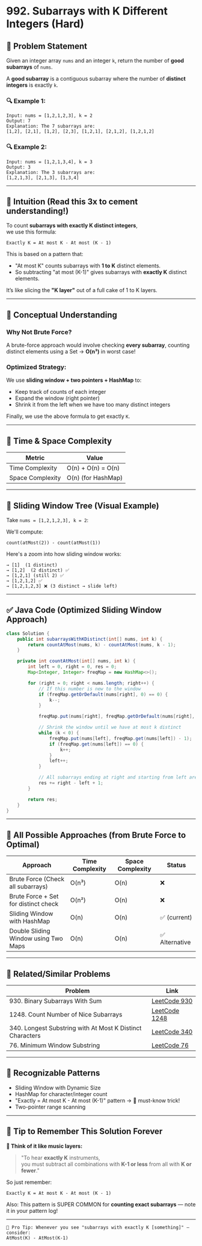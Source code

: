 # 992. Subarrays with K Different Integers (Hard)

## 🧩 Problem Statement

Given an integer array `nums` and an integer `k`, return the number of **good subarrays** of `nums`.

A **good subarray** is a contiguous subarray where the number of **distinct integers** is exactly `k`.

### 🔍 Example 1:

```
Input: nums = [1,2,1,2,3], k = 2  
Output: 7  
Explanation: The 7 subarrays are:  
[1,2], [2,1], [1,2], [2,3], [1,2,1], [2,1,2], [1,2,1,2]
```

### 🔍 Example 2:

```
Input: nums = [1,2,1,3,4], k = 3  
Output: 3  
Explanation: The 3 subarrays are:  
[1,2,1,3], [2,1,3], [1,3,4]
```

---

## 🌟 Intuition (Read this 3x to cement understanding!)

To count **subarrays with exactly K distinct integers**,  
we use this formula:

```
Exactly K = At most K - At most (K - 1)
```

This is based on a pattern that:
- "At most K" counts subarrays with **1 to K** distinct elements.
- So subtracting "at most (K-1)" gives subarrays with **exactly K** distinct elements.

It’s like slicing the **"K layer"** out of a full cake of 1 to K layers.

---

## 📘 Conceptual Understanding

### Why Not Brute Force?
A brute-force approach would involve checking **every subarray**, counting distinct elements using a Set → **O(n³)** in worst case!

### Optimized Strategy:
We use **sliding window + two pointers + HashMap** to:
- Keep track of counts of each integer
- Expand the window (right pointer)
- Shrink it from the left when we have too many distinct integers

Finally, we use the above formula to get exactly `K`.

---

## 🧠 Time & Space Complexity

| Metric               | Value            |
|----------------------|------------------|
| Time Complexity       | O(n) + O(n) = O(n) |
| Space Complexity      | O(n) (for HashMap) |

---

## 🌳 Sliding Window Tree (Visual Example)

Take `nums = [1,2,1,2,3], k = 2`:

We'll compute:
```
count(atMost(2)) - count(atMost(1))
```

Here's a zoom into how sliding window works:

```
→ [1]  (1 distinct)
→ [1,2]  (2 distinct) ✅
→ [1,2,1] (still 2) ✅
→ [1,2,1,2] ✅
→ [1,2,1,2,3] ❌ (3 distinct → slide left)
```

---

## ✅ Java Code (Optimized Sliding Window Approach)

```java
class Solution {
    public int subarraysWithKDistinct(int[] nums, int k) {
        return countAtMost(nums, k) - countAtMost(nums, k - 1);
    }

    private int countAtMost(int[] nums, int k) {
        int left = 0, right = 0, res = 0;
        Map<Integer, Integer> freqMap = new HashMap<>();

        for (right = 0; right < nums.length; right++) {
            // If this number is new to the window
            if (freqMap.getOrDefault(nums[right], 0) == 0) {
                k--;
            }

            freqMap.put(nums[right], freqMap.getOrDefault(nums[right], 0) + 1);

            // Shrink the window until we have at most k distinct
            while (k < 0) {
                freqMap.put(nums[left], freqMap.get(nums[left]) - 1);
                if (freqMap.get(nums[left]) == 0) {
                    k++;
                }
                left++;
            }

            // All subarrays ending at right and starting from left are valid
            res += right - left + 1;
        }

        return res;
    }
}

```

---

## 🧵 All Possible Approaches (from Brute Force to Optimal)

| Approach                            | Time Complexity | Space Complexity | Status |
|-------------------------------------|------------------|-------------------|--------|
| Brute Force (Check all subarrays)   | O(n³)            | O(n)              | ❌     |
| Brute Force + Set for distinct check| O(n²)            | O(n)              | ❌     |
| Sliding Window with HashMap         | O(n)             | O(n)              | ✅ (current) |
| Double Sliding Window using Two Maps| O(n)             | O(n)              | ✅ Alternative |

---

## 🔗 Related/Similar Problems

| Problem | Link |
|--------|------|
| 930. Binary Subarrays With Sum | [LeetCode 930](https://leetcode.com/problems/binary-subarrays-with-sum/) |
| 1248. Count Number of Nice Subarrays | [LeetCode 1248](https://leetcode.com/problems/count-number-of-nice-subarrays/) |
| 340. Longest Substring with At Most K Distinct Characters | [LeetCode 340](https://leetcode.com/problems/longest-substring-with-at-most-k-distinct-characters/) |
| 76. Minimum Window Substring | [LeetCode 76](https://leetcode.com/problems/minimum-window-substring/) |

---

## 🔁 Recognizable Patterns

- Sliding Window with Dynamic Size
- HashMap for character/integer count
- "Exactly = At most K - At most (K-1)" pattern → 🧠 must-know trick!
- Two-pointer range scanning

---

## 🧠 Tip to Remember This Solution Forever

**🎵 Think of it like music layers:**

> "To hear **exactly K** instruments,  
you must subtract all combinations with **K-1 or less** from all with **K or fewer**."

So just remember:
```
Exactly K = At most K - At most (K - 1)
```

Also: This pattern is SUPER COMMON for **counting exact subarrays** — note it in your pattern log!

---

```
📌 Pro Tip: Whenever you see "subarrays with exactly K [something]" — consider:
AtMost(K) - AtMost(K-1)
```